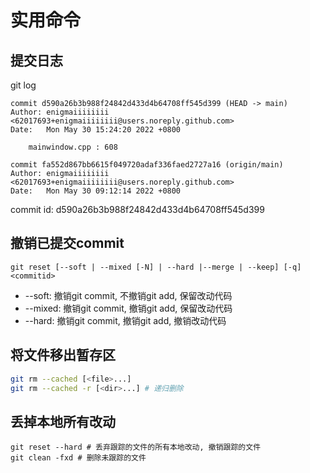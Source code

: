 # 实用命令

## 提交日志

git log

```shell
commit d590a26b3b988f24842d433d4b64708ff545d399 (HEAD -> main)
Author: enigmaiiiiiiii <62017693+enigmaiiiiiiii@users.noreply.github.com>
Date:   Mon May 30 15:24:20 2022 +0800

    mainwindow.cpp : 608

commit fa552d867bb6615f049720adaf336faed2727a16 (origin/main)
Author: enigmaiiiiiiii <62017693+enigmaiiiiiiii@users.noreply.github.com>
Date:   Mon May 30 09:12:14 2022 +0800
```

commit id: d590a26b3b988f24842d433d4b64708ff545d399

## 撤销已提交commit

```shell
git reset [--soft | --mixed [-N] | --hard |--merge | --keep] [-q] <commitid>
```

- --soft: 撤销git commit, 不撤销git add, 保留改动代码
- --mixed:  撤销git commit, 撤销git add, 保留改动代码
- --hard: 撤销git commit, 撤销git add, 撤销改动代码

## 将文件移出暂存区

```bash
git rm --cached [<file>...]
git rm --cached -r [<dir>...] # 递归删除
```

## 丢掉本地所有改动

```shell
git reset --hard # 丢弃跟踪的文件的所有本地改动, 撤销跟踪的文件
git clean -fxd # 删除未跟踪的文件
```